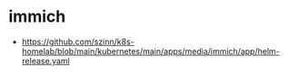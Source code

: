 # immich

- https://github.com/szinn/k8s-homelab/blob/main/kubernetes/main/apps/media/immich/app/helm-release.yaml
